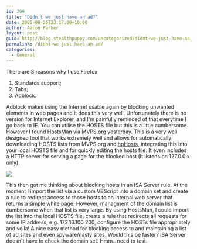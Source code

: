 ```yaml
---
id: 299
title: "Didn't we just have an ad?"
date: 2005-08-25T23:17:00+10:00
author: Aaron Parker
layout: post
guid: http://blog.stealthpuppy.com/uncategorized/didnt-we-just-have-an-ad
permalink: /didnt-we-just-have-an-ad/
categories:
  - General
---
```

There are 3 reasons why I use Firefox:

  1. Standards support;
  2. Tabs;
  3. [Adblock](http://adblock.mozdev.org/).

Adblock makes using the Internet usable again by blocking unwanted elements in web pages and it does this very well. Unfortunately there is no version for Internet Explorer, and I'm painfully reminded of that everytime I go back to IE. You can utilise the HOSTS file but this is a little cumbersome. However I found [HostsMan](http://hostsman.abelhadigital.com/) via [MVPS.org](http://www.mvps.org/winhelp2002/hosts.htm) yesterday. This is a very well designed tool that works extremely well and allows for automatically downloading HOSTS lists from MVPS.org and [hpHosts](http://www.hosts-file.net/), integrating this into your local HOSTS file and for quickly editing the hosts file. It even includes a HTTP server for serving a page for the blocked host (It listens on 127.0.0.x only).

![](http://pwp.netcabo.pt/0413933601/abelhadigital/pics/hostsman201.jpg)

This then got me thinking about blocking hosts in an ISA Server rule. At the moment I import the list via a custom VBScript into a domain set and create a rule to redirect access to those hosts to an internal web server that returns a simple white page. However, managment of the domain list is cumbersome when that list is very large. By using HostsMan, I could import the list into the local HOSTS file, create a rule that redirects all requests for some IP address, e.g. 172.16.100.200, configure the HOSTs file appropriately and voila! A nice easy method for blocking access to and maintaining a list of ad sites and even spyware/nasty sites. Would this be faster? ISA Server doesn't have to check the domain set. Hmm.. need to test.
